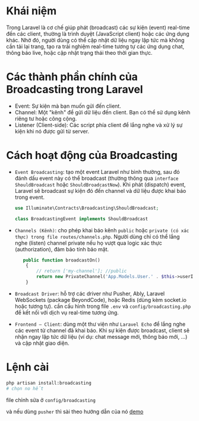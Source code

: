 # Khái niệm

Trong Laravel là cơ chế giúp phát (broadcast) các sự kiện (event) real-time đến các client, thường là trình duyệt (JavaScript client) hoặc các ứng dụng khác. Nhờ đó, người dùng có thể cập nhật dữ liệu ngay lập tức mà không cần tải lại trang, tạo ra trải nghiệm real-time tương tự các ứng dụng chat, thông báo live, hoặc cập nhật trạng thái theo thời gian thực.

# Các thành phần chính của Broadcasting trong Laravel

- Event: Sự kiện mà bạn muốn gửi đến client.
- Channel: Một "kênh" để gửi dữ liệu đến client. Bạn có thể sử dụng kênh riêng tư hoặc công cộng.
- Listener (Client-side): Các script phía client để lắng nghe và xử lý sự kiện khi nó được gửi từ server.

# Cách hoạt động của Broadcasting

- `Event Broadcasting`: tạo một event Laravel như bình thường, sau đó đánh dấu event này có thể broadcast (thường thông qua `interface` `ShouldBroadcast` hoặc `ShouldBroadcastNow`). Khi phát (dispatch) event, Laravel sẽ broadcast sự kiện đó đến channel và dữ liệu được khai báo trong event.

  ```php
  use Illuminate\Contracts\Broadcasting\ShouldBroadcast;

  class BroadcastingEvent implements ShouldBroadcast
  ```

- `Channels (Kênh)`: cho phép khai báo kênh `public` hoặc `private (có xác thực) trong file routes/channels.php`. Người dùng chỉ có thể lắng nghe (listen) channel private nếu họ vượt qua logic xác thực (authorization), đảm bảo tính bảo mật.

  ```php
     public function broadcastOn()
      {
          // return ['my-channel']; //public
          return new PrivateChannel('App.Models.User.' . $this->userID);
      }
  ```

- `Broadcast Driver`: hỗ trợ các driver như Pusher, Ably, Laravel WebSockets (package BeyondCode), hoặc Redis (dùng kèm socket.io hoặc tương tự). cần cấu hình trong file `.env` và `config/broadcasting.php` để kết nối với dịch vụ real-time tương ứng.

- `Frontend – Client`: dùng một thư viện như `Laravel Echo` để lắng nghe các event từ channel đã khai báo. Khi sự kiện được broadcast, client sẽ nhận ngay lập tức dữ liệu (ví dụ: chat message mới, thông báo mới, …) và cập nhật giao diện.

# Lệnh cài

```sh
php artisan install:broadcasting
# chọn no hết
```

file chỉnh sửa ở `config/broadcasting`

và nếu dùng `pusher` thì sài theo hướng dẫn của nó [demo](../package/Pusher/readme.md)
